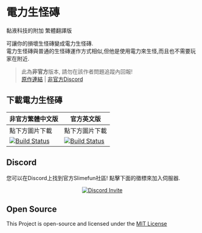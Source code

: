 # 電力生怪磚
黏液科技的附加 繁體翻譯版

可讓你的損壞生怪磚變成電力生怪磚.<br>
電力生怪磚與普通的生怪磚運作方式相似,但他是使用電力來生怪,而且也不需要玩家在附近.

> 此為**非官方**版本, 請勿在該作者問題追蹤內回報! <br>
> [原作連結](https://github.com/TheBusyBiscuit/ElectricSpawners) | [非官方Discord](https://discord.gg/GF4CwjFXT9) 

## 下載電力生怪磚
| 非官方繁體中文版 | 官方英文版 |
| -------- | -------- |
| 點下方圖片下載 | 點下方圖片下載 |
| [![Build Status](https://xMikux.github.io/builds/SlimeTraditionalTranslation/ElectricSpawners/master/badge.svg)](https://xMikux.github.io/builds/SlimeTraditionalTranslation/ElectricSpawners/master) | [![Build Status](https://thebusybiscuit.github.io/builds/TheBusyBiscuit/ElectricSpawners/master/badge.svg)](https://thebusybiscuit.github.io/builds/TheBusyBiscuit/ElectricSpawners/master) |


## Discord
您可以在Discord上找到官方Slimefun社區! 點擊下面的徵標來加入伺服器.
<p align="center">
  <a href="https://discord.gg/fsD4Bkh">
    <img src="https://img.shields.io/discord/565557184348422174?color=7289DA&label=Discord&style=for-the-badge" alt="Discord Invite"/>
  </a>
</p>

## Open Source
This Project is open-source and licensed under the [MIT License](https://github.com/TheBusyBiscuit/ElectricSpawners/blob/master/LICENSE)
